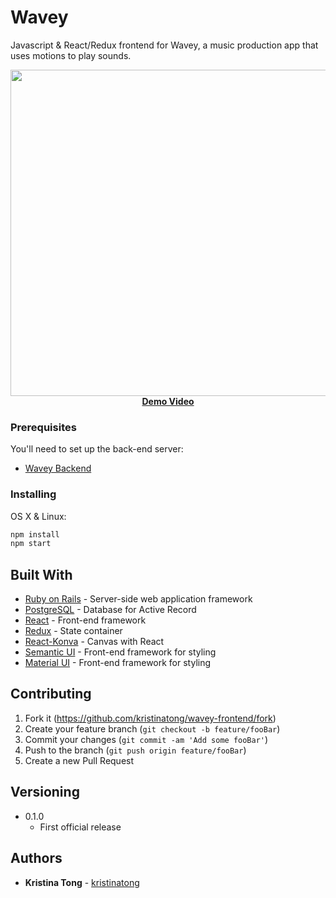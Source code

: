 # Wavey
Javascript & React/Redux frontend for Wavey, a music production app that uses motions to play sounds.

<p align="center">
  <img width="850" height="522" src="https://github.com/kristinatong/tetris/blob/master/demos/wavey.gif"><br>
  <a href="https://vimeo.com/304307423"><b>Demo Video</b></a>
</p>

### Prerequisites

You'll need to set up the back-end server:

* [Wavey Backend](https://github.com/kristinatong/wavey-backend)

### Installing

OS X & Linux:

```sh
npm install
npm start
```

## Built With

* [Ruby on Rails](https://rubyonrails.org/) - Server-side web application framework
* [PostgreSQL](https://www.postgresql.org/) - Database for Active Record
* [React](https://reactjs.org/) - Front-end framework
* [Redux](https://redux.js.org/) - State container
* [React-Konva](https://github.com/konvajs/react-konva) - Canvas with React
* [Semantic UI](https://react.semantic-ui.com/) - Front-end framework for styling
* [Material UI](https://material-ui.com/) - Front-end framework for styling

## Contributing

1. Fork it (<https://github.com/kristinatong/wavey-frontend/fork>)
2. Create your feature branch (`git checkout -b feature/fooBar`)
3. Commit your changes (`git commit -am 'Add some fooBar'`)
4. Push to the branch (`git push origin feature/fooBar`)
5. Create a new Pull Request

## Versioning

* 0.1.0
    * First official release

## Authors

* **Kristina Tong** - [kristinatong](https://github.com/kristinatong)
